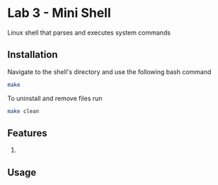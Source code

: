 # Lab 3 - Mini Shell

Linux shell that parses and executes system commands

## Installation

Navigate to the shell's directory and use the following bash command

```bash
make
```
To uninstall and remove files run 
```bash
make clean
```

## Features
1. 

## Usage

